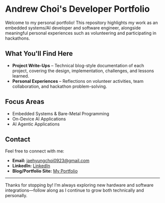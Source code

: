 # Andrew Choi's Developer Portfolio

Welcome to my personal portfolio! This repository highlights my work as an embedded systems/AI developer and software engineer, alongside meaningful personal experiences such as volunteering and participating in hackathons.

## What You'll Find Here

- **Project Write-Ups** – Technical blog-style documentation of each project, covering the design, implementation, challenges, and lessons learned.
- **Personal Experiences** – Reflections on volunteer activities, team collaboration, and hackathon problem-solving.

## Focus Areas

- Embedded Systems & Bare-Metal Programming
- On-Device AI Applications
- AI Agentic Applications

## Contact

Feel free to connect with me:
- **Email:** [jaehyungchoi0923@gmail.com](mailto:jaehyungchoi0923@gmail.com)
- **LinkedIn:** [LinkedIn](https://www.linkedin.com/in/jaehyung-andrew-choi/)
- **Blog/Portfolio Site:** [My Portfolio](https://jc2409.github.io/Andrew-Choi-Portfolio/)

---

Thanks for stopping by! I’m always exploring new hardware and software integrations—follow along as I continue to grow both technically and personally.

